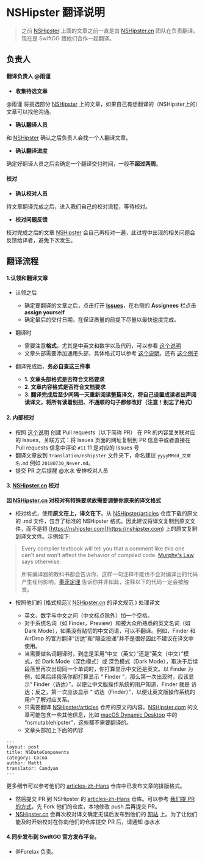 # NSHipster 翻译说明

> 之前 [NSHipster](https://nshipster.com/) 上面的文章之前一直是由 [NSHipster.cn](https://nshipster.cn/) 团队在负责翻译。
> 现在是 SwiftGG 跟他们合作一起翻译。

## 负责人

#### 翻译负责人 @雨谨

- **收集待选文章**

 @雨谨 将挑选部分 [NSHipster](https://nshipster.com/) 上的文章，如果自己有想翻译的（NSHipster上的）文章可以找他沟通。
- **确认翻译人员**

 和 [NSHipster](https://nshipster.com/) 确认之后负责人会找一个人翻译文章。
- **确认翻译进度**

 确定好翻译人员之后会确定一个翻译交付时间，一般**不超过两周**。

#### 校对

- **确认校对人员**

 待文章翻译完成之后，进入我们自己的校对流程，等待校对。

- **校对问题反馈**

 校对完成之后的文章 [NSHipster](https://nshipster.com/) 会自己再校对一遍，此过程中出现的相关问题会反馈给译者，避免下次发生。

## 翻译流程

#### 1.认领和翻译文章

- 认领之后

    - 确定要翻译的文章之后，点击打开 [**Issues**](https://github.com/SwiftGGTeam/translation/issues)，在右侧的 **Assignees** 栏点击 **assign yourself**
    - 确定最后的交付日期，在保证质量的前提下尽量以最快速度完成。

- 翻译时

    - 需要注意**格式**，尤其是中英文和数字以及代码，可以参看 [这个说明](https://github.com/SwiftGGTeam/translation/blob/master/SwiftGG%20%E6%8E%92%E7%89%88%E6%8C%87%E5%8D%97.md)
    - 文章头部需要添加通用头部，具体格式可以参考 [这个说明](https://raw.githubusercontent.com/SwiftGGTeam/translation/master/%E4%B9%A6%E5%86%99%E8%A7%84%E8%8C%83%E5%8F%8ADemo/SwiftGG%E5%8D%9A%E6%96%87%E4%B9%A6%E5%86%99%E8%A7%84%E8%8C%83.md)，还有 [这个例子](https://raw.githubusercontent.com/SwiftGGTeam/translation/master/%E4%B9%A6%E5%86%99%E8%A7%84%E8%8C%83%E5%8F%8ADemo/20160726_simple-barcode-reader-app-swift.md)

- 翻译完成后，**务必自查这三件事**

    - **1. 文章头部格式是否符合文档要求**
    - **2. 文章内容格式是否符合文档要求**
    - **3. 翻译完成后至少间隔一天重新阅读整篇译文，将自己设置成读者出声阅读译文，将所有读着别扭、不通顺的句子都修改好（注意！别忘了格式）**

#### 2. 内部校对


- 按照 [这个说明](https://github.com/SwiftGGTeam/translation/blob/master/%E7%BF%BB%E8%AF%91%E6%B5%81%E7%A8%8B%E6%A6%82%E8%BF%B0%E5%8F%8APR%E8%AF%B4%E6%98%8E.md#%E5%A6%82%E4%BD%95%E5%8F%91%E8%B5%B7-pull-request) 创建 Pull requests（以下简称 PR） 在 PR 的内容里关联对应的 Issues，关联方式：将 Issues 页面的网址复制到 PR 信息中或者直接在 Pull requests 信息中评论 `#11` 11 是对应的 Issues 号
- 翻译文章放到 `translation/nshipster` 文件夹下，命名建议 `yyyyMMdd_文章名.md` 例如 `20180730_Never.md`。
- 提交 PR 之后提醒 @水水 安排校对人员

#### 3. [NSHipster.cn](https://nshipster.cn/) 校对

**因 [NSHipster.cn](https://nshipster.cn/) 对校对有特殊要求故需要调整你原来的译文格式**

- 校对格式，使用**原文在上，译文在下**。从 [NSHipster/articles](https://github.com/NSHipster/articles) 仓库下载的原文的 .md 文件，包含了标准的 NSHipster 格式。因此建议将译文复制到原文文件，而不是将 [https://nshipster.com](https://nshipster.com) 上的原文复制到译文文件。示例如下:

> Every compiler textbook will tell you that
a comment like this one can't and won't affect the behavior of compiled code.
[Murphy's Law](https://en.wikipedia.org/wiki/Murphy%27s_law) says otherwise.
>
> 所有编译器的教科书都会告诉你，这样一句注释不能也不会对编译出的代码产生任何影响。[墨菲定理](https://en.wikipedia.org/wiki/Murphy%27s_law) 告诉你并非如此，注释以下的代码一定会被触发。

- 按照他们的 [格式规范]( [NSHipster.cn](https://nshipster.cn/) 的译文规范 ) 处理译文

    - 英文、数字与中文之间（中文标点除外）加一个空格。
    - 对于系统名词（如 Finder，Preview）和被大众所熟悉的英文名词（如 Dark Mode），如果没有贴切的中文词语，可以不翻译。例如，Finder 和 AirDrop 的官方翻译“访达”和“隔空投递”并不是很好因此不建议在译文中使用。
    - 当需要做名词翻译时，到底是采用“中文（英文）”还是“英文（中文）”模式，如 Dark Mode（深色模式）或 深色模式（Dark Mode），取决于后续段落里再次出现同一个单词时，你打算显示中文还是英文。以 Finder 为例，如果后续段落你都打算显示 “ Finder ”，那么第一次出现时，应该显示“ Finder（访达）”，以便让中文版操作系统的用户知道，Finder 就是 访达；反之，第一次应该显示 “ 访达（Finder）”，以便让英文版操作系统的用户了解对应关系。
    - 只需要翻译 [NSHipster/articles](https://github.com/NSHipster/articles) 仓库的原文的内容。[NSHipster.com](https://nshipster.com) 的文章可能包含一些其他信息，比如 [macOS Dynamic Desktop](https://nshipster.com/macos-dynamic-desktop/) 中的 “nsmutablehipster”，这些都不需要翻译的。
    - 文章头部加上下面的内容

```
---
layout: post
title: NSDateComponents
category: Cocoa
author: Mattt
translator: Candyan
---
```

更多细节可以参考他们的 [articles-zh-Hans](https://github.com/NSHipster/articles-zh-Hans) 仓库中已发布文章的排版格式。

- 然后提交 PR 到 NSHipster 的  [articles-zh-Hans](https://github.com/NSHipster/articles-zh-Hans) 仓库。可以参考 [我们提 PR 的方式](https://github.com/SwiftGGTeam/translation/blob/master/翻译流程概述及PR说明.md#如何发起-pull-request)，先 Fork 他们的仓库，本地修改 push 后再提交 PR。
- [NSHipster.cn](https://nshipster.cn/) 会再次校对译文确定无误后发布到他们的 [网站](https://nshipster.cn/) 上。为了让他们能及时开始校对在你向他们的仓库提交 PR 后，请通知 @水水

#### 4.同步发布到 SwiftGG 官方发布平台。
- @Forelax 负责。



